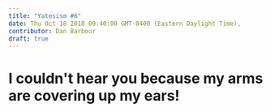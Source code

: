 ```yaml
---
title: "Yatesism #6"
date: Thu Oct 18 2018 09:40:00 GMT-0400 (Eastern Daylight Time),
contributor: Dan Barbour
draft: true
---
```

# I couldn't hear you because my arms are covering up my ears!
